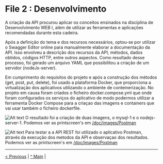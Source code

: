 # File 2 : Desenvolvimento

A criação da API procurou aplicar os conceitos ensinados na disciplina de Desenvolvimento WEB I, além de utilizar as ferramentas e aplicações recomendadas durante esta cadeira.

Após a definição do tema e dos recursos necessários, optou-se por utilizar o Swagger Editor online para manualmente elaborar a documentação da API. Isso envolveu a descrição dos recursos da API, métodos, dados obtidos, códigos HTTP, entre outros aspectos. Como resultado desse processo, foi gerado um arquivo YAML que possibilitou a criação de um servidor (nodeJs-server).

Em cumprimento do requisitos do projeto e após a construção dos métodos (get, post, put, delete), foi usado a plataforma Docker, que proporciona a virtualização dos aplicativos utilizando o ambiente de conteinerização.
No projeto em causa foram criados o ficheiro docker.compose.yml que onde foram configurados os serviços do aplicativo de modo podermos utilizar a ferramenta Docker Compose para a criaçao das imagens e containers que vai usar também o ficheiro dockerfile.

![Alt text](images/icons/icons8-docker-48.png)
O resultado foi a criação de duas imagens, o mysql-1 e o nodejs-server-1.
Podemos ver as printscreen's em [/doc/images/Postman](https://github.com/INF23DW1G25/REPORT_DW1_M2/tree/master/docs/images/Docker)

![Alt text](images/icons/postman.svg)
Para testar a a API REST foi utilizado o aplicativo Postman, através da execução dos metodos da API e observaçao dos resultados.
Podemos ver as printscreen's em [/doc/images/Postman](https://github.com/INF23DW1G25/REPORT_DW1_M2/tree/master/docs/images/Postman)

---

[< Previous](c2.md) | [^ Main](../../../) |
